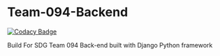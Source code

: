 # Team-094-Backend

[![Codacy Badge](https://api.codacy.com/project/badge/Grade/3648df4bc9524385a0b7d51f67f0e336)](https://app.codacy.com/gh/BuildForSDG/Team-094-Backend?utm_source=github.com&utm_medium=referral&utm_content=BuildForSDG/Team-094-Backend&utm_campaign=Badge_Grade_Settings)

Build For SDG Team 094 Back-end built with Django Python framework
